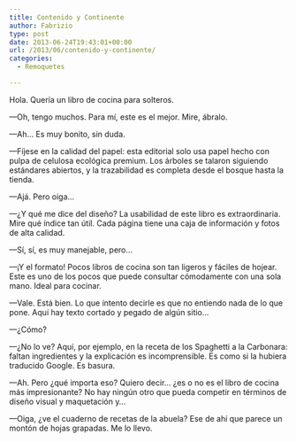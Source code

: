 ```yaml
---
title: Contenido y Continente
author: Fabrizio
type: post
date: 2013-06-24T19:43:01+00:00
url: /2013/06/contenido-y-continente/
categories:
  - Remoquetes

---
```

Hola. Quería un libro de cocina para solteros.

—Oh, tengo muchos. Para mí, este es el mejor. Mire, ábralo.

—Ah… Es muy bonito, sin duda.

—Fíjese en la calidad del papel: esta editorial solo usa papel hecho con pulpa de celulosa ecológica premium. Los árboles se talaron siguiendo estándares abiertos, y la trazabilidad es completa desde el bosque hasta la tienda.

—Ajá. Pero oiga…

—¿Y qué me dice del diseño? La usabilidad de este libro es extraordinaria. Mire qué índice tan útil. Cada página tiene una caja de información y fotos de alta calidad.

—Sí, sí, es muy manejable, pero…

—¡Y el formato! Pocos libros de cocina son tan ligeros y fáciles de hojear. Este es uno de los pocos que puede consultar cómodamente con una sola mano. Ideal para cocinar.

—Vale. Está bien. Lo que intento decirle es que no entiendo nada de lo que pone. Aquí hay texto cortado y pegado de algún sitio…

—¿Cómo?

—¿No lo ve? Aquí, por ejemplo, en la receta de los Spaghetti a la Carbonara: faltan ingredientes y la explicación es incomprensible. Es como si la hubiera traducido Google. Es basura.

—Ah. Pero ¿qué importa eso? Quiero decir… ¿es o no es el libro de cocina más impresionante? No hay ningún otro que pueda competir en términos de diseño visual y maquetación y…

—Oiga, ¿ve el cuaderno de recetas de la abuela? Ese de ahí que parece un montón de hojas grapadas. Me lo llevo.